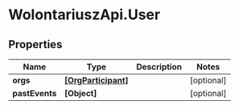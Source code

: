 # WolontariuszApi.User

## Properties
Name | Type | Description | Notes
------------ | ------------- | ------------- | -------------
**orgs** | [**[OrgParticipant]**](OrgParticipant.md) |  | [optional] 
**pastEvents** | **[Object]** |  | [optional] 
